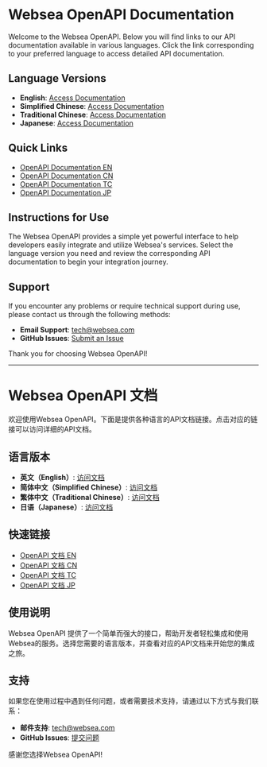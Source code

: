 # Websea OpenAPI Documentation

Welcome to the Websea OpenAPI. Below you will find links to our API documentation available in various languages. Click the link corresponding to your preferred language to access detailed API documentation.

## Language Versions

- **English**: [Access Documentation](https://webseaex.github.io/en/)
- **Simplified Chinese**: [Access Documentation](https://webseaex.github.io/zh/)
- **Traditional Chinese**: [Access Documentation](https://webseaex.github.io/openapi_tc.html)
- **Japanese**: [Access Documentation](https://webseaex.github.io/openapi_jp.html)


## Quick Links

- [OpenAPI Documentation EN](https://webseaex.github.io/en/)
- [OpenAPI Documentation CN](https://webseaex.github.io/zh/)
- [OpenAPI Documentation TC](https://webseaex.github.io/openapi_tc.html)
- [OpenAPI Documentation JP](https://webseaex.github.io/openapi_jp.html)


## Instructions for Use

The Websea OpenAPI provides a simple yet powerful interface to help developers easily integrate and utilize Websea's services. Select the language version you need and review the corresponding API documentation to begin your integration journey.

## Support

If you encounter any problems or require technical support during use, please contact us through the following methods:

- **Email Support**: [tech@websea.com](mailto:tech@websea.com)
- **GitHub Issues**: [Submit an Issue](https://github.com/webseaex/openapi/issues)

Thank you for choosing Websea OpenAPI!

---

# Websea OpenAPI 文档

欢迎使用Websea OpenAPI。下面是提供各种语言的API文档链接。点击对应的链接可以访问详细的API文档。

## 语言版本

- **英文（English）**: [访问文档](https://webseaex.github.io/en/)
- **简体中文（Simplified Chinese）**: [访问文档](https://webseaex.github.io/zh/)
- **繁体中文（Traditional Chinese）**: [访问文档](https://webseaex.github.io/openapi_tc.html)
- **日语（Japanese）**: [访问文档](https://webseaex.github.io/openapi_jp.html)


## 快速链接

- [OpenAPI 文档 EN](https://webseaex.github.io/en/)
- [OpenAPI 文档 CN](https://webseaex.github.io/zh/)
- [OpenAPI 文档 TC](https://webseaex.github.io/openapi_tc.html)
- [OpenAPI 文档 JP](https://webseaex.github.io/openapi_jp.html)


## 使用说明

Websea OpenAPI 提供了一个简单而强大的接口，帮助开发者轻松集成和使用Websea的服务。选择您需要的语言版本，并查看对应的API文档来开始您的集成之旅。

## 支持

如果您在使用过程中遇到任何问题，或者需要技术支持，请通过以下方式与我们联系：

- **邮件支持**: [tech@websea.com](mailto:tech@websea.com)
- **GitHub Issues**: [提交问题](https://github.com/webseaex/openapi/issues)

感谢您选择Websea OpenAPI!
